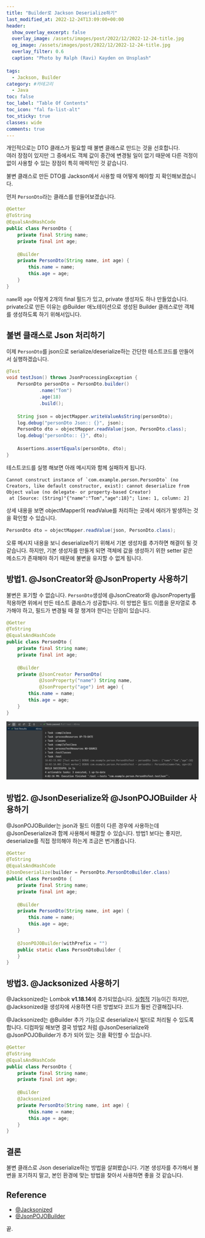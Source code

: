 ```yaml
---
title: "Builder로 Jackson Deserialize하기"
last_modified_at: 2022-12-24T13:09:00+00:00
header:
  show_overlay_excerpt: false
  overlay_image: /assets/images/post/2022/12/2022-12-24-title.jpg
  og_image: /assets/images/post/2022/12/2022-12-24-title.jpg
  overlay_filter: 0.6
  caption: "Photo by Ralph (Ravi) Kayden on Unsplash"
  
tags:
  - Jackson, Builder
category: #카테고리
  - Java
toc: false
toc_label: "Table Of Contents"
toc_icon: "fal fa-list-alt"
toc_sticky: true
classes: wide
comments: true
---
```


개인적으로는 DTO 클래스가 필요할 때 불변 클래스로 만드는 것을 선호합니다.  
여러 장점이 있지만 그 중에서도 객체 값이 중간에 변경될 일이 없기 때문에 
다른 걱정이 없이 사용할 수 있는 장점이 특히 매력적인 것 같습니다.

불변 클래스로 만든 DTO를 Jackson에서 사용할 때 어떻게 해야할 지 확인해보겠습니다.

먼저 `PersonDto`라는 클래스를 만들어보겠습니다.
```java
@Getter
@ToString
@EqualsAndHashCode
public class PersonDto {
    private final String name;
    private final int age;

    @Builder
    private PersonDto(String name, int age) {
        this.name = name;
        this.age = age;
    }
}
```
`name`와 `age` 이렇게 2개의 final 필드가 있고, private 생성자도 하나 만들었습니다.
private으로 만든 이유는 @Builder 애노테이션으로 생성된 Builder 클래스로만 객체를 생성하도록 하기 위해서입니다.

## 불변 클래스로 Json 처리하기

이제 `PersonDto`를 json으로 serialize/deserialize하는 간단한 테스트코드를 만들어서 실행하겠습니다.
```java
@Test
void testJson() throws JsonProcessingException {
    PersonDto personDto = PersonDto.builder()
            .name("Tom")
            .age(18)
            .build();

    String json = objectMapper.writeValueAsString(personDto);
    log.debug("personDto Json:: {}", json);
    PersonDto dto = objectMapper.readValue(json, PersonDto.class);
    log.debug("personDto:: {}", dto);

    Assertions.assertEquals(personDto, dto);
}
```
테스트코드를 실행 해보면 아래 메시지와 함께 실패하게 됩니다.


```
Cannot construct instance of `com.example.person.PersonDto` (no Creators, like default constructor, exist): cannot deserialize from Object value (no delegate- or property-based Creator)
 at [Source: (String)"{"name":"Tom","age":18}"; line: 1, column: 2]
```
상세 내용을 보면 objectMapper의 readValue를 처리하는 곳에서 에러가 발생하는 것을 확인할 수 있습니다.
```java
PersonDto dto = objectMapper.readValue(json, PersonDto.class);
```
오류 메시지 내용을 보니 deserialize하기 위해서 기본 생성자를 추가하면 해결이 될 것 같습니다.
하지만, 기본 생성자를 만들게 되면 객체에 값을 생성하기 위한 setter 같은 메소드가 존재해야 하기 때문에 불변을 유지할 수 없게 됩니다.


## 방법1. @JsonCreator와 @JsonProperty 사용하기

불변은 포기할 수 없습니다. `PersonDto`생성에 @JsonCreator와 @JsonProperty를 적용하면 위에서 만든 테스트 클래스가 성공합니다.
이 방법은 필드 이름을 문자열로 추가해야 하고, 필드가 변경될 때 잘 챙겨야 한다는 단점이 있습니다.

```java
@Getter
@ToString
@EqualsAndHashCode
public class PersonDto {
    private final String name;
    private final int age;

    @Builder
    private @JsonCreator PersonDto(
            @JsonProperty("name") String name,
            @JsonProperty("age") int age) {
        this.name = name;
        this.age = age;
    }
}
```
![성공1](https://raw.githubusercontent.com/kapentaz/kapentaz.github.io/master/assets/images/post/2022/12/2022-12-24-solution1.png)

## 방법2. @JsonDeserialize와 @JsonPOJOBuilder 사용하기

@JsonPOJOBuilder는 json과 필드 이름이 다른 경우에 사용하는데 @JsonDeserialize과 함께 사용해서 해결할 수 있습니다.
방법1 보다는 좋지만, deserialize를 직접 정의해야 하는게 조금은 번거롭습니다.

```java
@Getter
@ToString
@EqualsAndHashCode
@JsonDeserialize(builder = PersonDto.PersonDtoBuilder.class)
public class PersonDto {
    private final String name;
    private final int age;

    @Builder
    private PersonDto(String name, int age) {
        this.name = name;
        this.age = age;
    }

    @JsonPOJOBuilder(withPrefix = "")
    public static class PersonDtoBuilder {
    }
}
```

## 방법3. @Jacksonized 사용하기

@Jacksonized는 Lombok **v1.18.14**에 추가되었습니다. [실험적](https://projectlombok.org/features/experimental/) 기능이긴 하지만,
@Jacksonized을 생성자에 사용하면 다른 방법보다 코드가 훨씬 간결해집니다.

@Jacksonized는 @Builder 추가 기능으로 deserialize시 빌더로 처리될 수 있도록 합니다.
디컴파일 해보면 결국 방법2 처럼 @JsonDeserialize와 @JsonPOJOBuilder가 추가 되어 있는 것을 확인할 수 있습니다. 

```java
@Getter
@ToString
@EqualsAndHashCode
public class PersonDto {
    private final String name;
    private final int age;

    @Builder
    @Jacksonized
    private PersonDto(String name, int age) {
        this.name = name;
        this.age = age;
    }
}
```

## 결론
불변 클래스로 Json deserialize하는 방법을 살펴봤습니다. 
기본 생성자를 추가해서 불변을 포기하지 말고, 본인 환경에 맞는 방법을 찾아서 사용하면 좋을 것 같습니다.


## Reference
- [@Jacksonized](https://projectlombok.org/features/experimental/Jacksonized)
- [@JsonPOJOBuilder](https://www.baeldung.com/jackson-advanced-annotations)

끝.

